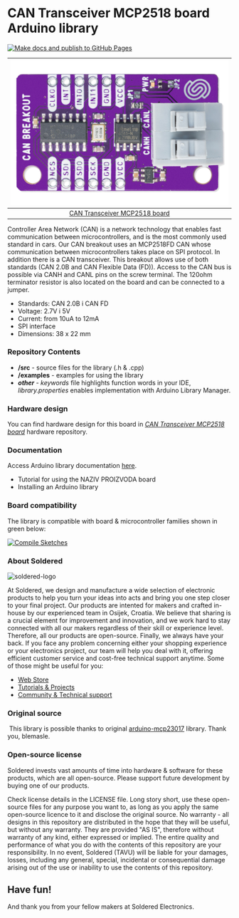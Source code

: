 # CAN Transceiver MCP2518 board Arduino library

[![Make docs and publish to GitHub Pages](https://github.com/SolderedElectronics/Soldered-CAN-Bus-Breakout-MCP2518-Arduino-Library/actions/workflows/make_docs.yml/badge.svg?branch=dev)](https://github.com/SolderedElectronics/Soldered-CAN-Bus-Breakout-MCP2518-Arduino-Library/actions/workflows/make_docs.yml)

| ![CAN Transceiver MCP2518 board](https://github.com/SolderedElectronics/CAN-Transceiver-MCP2518-board-hardware-design/blob/main/OUTPUTS/V1.1.1/333020.jpg) |
| :--------------------------------------------------------------------------------------------------------------------------------------------------------: |
|                                               [CAN Transceiver MCP2518 board](https://www.solde.red/333020)                                                |

Controller Area Network (CAN) is a network technology that enables fast communication between microcontrollers, and is the most commonly used standard in cars. Our CAN breakout uses an MCP2518FD CAN whose communication between microcontrollers takes place on SPI protocol. In addition there is a CAN transceiver. This breakout allows use of both standards (CAN 2.0B and CAN Flexible Data (FD)). Access to the CAN bus is possible via CANH and CANL pins on the screw terminal. The 120ohm terminator resistor is also located on the board and can be connected to a jumper.

- Standards: CAN 2.0B i CAN FD
- Voltage: 2.7V i 5V
- Current: from 10uA to 12mA
- SPI interface
- Dimensions: 38 x 22 mm

### Repository Contents

- **/src** - source files for the library (.h & .cpp)
- **/examples** - examples for using the library
- **_other_** - _keywords_ file highlights function words in your IDE, _library.properties_ enables implementation with Arduino Library Manager.

### Hardware design

You can find hardware design for this board in [_CAN Transceiver MCP2518 board_](https://github.com/SolderedElectronics/CAN-Transceiver-MCP2518-board-hardware-design) hardware repository.

### Documentation

Access Arduino library documentation [here](https://SolderedElectronics.github.io/Soldered-CAN-Bus-Breakout-MCP2518-Arduino-Library/).

- Tutorial for using the NAZIV PROIZVODA board
- Installing an Arduino library

### Board compatibility

The library is compatible with board & microcontroller families shown in green below:

[![Compile Sketches](http://github-actions.40ants.com/e-radionicacom/Soldered-CAN-Bus-Breakout-MCP2518-Arduino-Library/matrix.svg?branch=dev&only=Compile%20Sketches)](https://github.com/SolderedElectronics/Soldered-CAN-Bus-Breakout-MCP2518-Arduino-Library/actions/workflows/compile_test.yml)

### About Soldered

<img src="https://raw.githubusercontent.com/e-radionicacom/Soldered-CAN-Bus-Breakout-MCP2518-Arduino-Library/dev/extras/Soldered-logo-color.png" alt="soldered-logo" width="500"/>

At Soldered, we design and manufacture a wide selection of electronic products to help you turn your ideas into acts and bring you one step closer to your final project. Our products are intented for makers and crafted in-house by our experienced team in Osijek, Croatia. We believe that sharing is a crucial element for improvement and innovation, and we work hard to stay connected with all our makers regardless of their skill or experience level. Therefore, all our products are open-source. Finally, we always have your back. If you face any problem concerning either your shopping experience or your electronics project, our team will help you deal with it, offering efficient customer service and cost-free technical support anytime. Some of those might be useful for you:

- [Web Store](https://www.soldered.com/shop)
- [Tutorials & Projects](https://soldered.com/learn)
- [Community & Technical support](https://soldered.com/community)

### Original source

​
This library is possible thanks to original [arduino-mcp23017](https://github.com/blemasle/arduino-mcp23017) library. Thank you, blemasle.

### Open-source license

Soldered invests vast amounts of time into hardware & software for these products, which are all open-source. Please support future development by buying one of our products.

Check license details in the LICENSE file. Long story short, use these open-source files for any purpose you want to, as long as you apply the same open-source licence to it and disclose the original source. No warranty - all designs in this repository are distributed in the hope that they will be useful, but without any warranty. They are provided "AS IS", therefore without warranty of any kind, either expressed or implied. The entire quality and performance of what you do with the contents of this repository are your responsibility. In no event, Soldered (TAVU) will be liable for your damages, losses, including any general, special, incidental or consequential damage arising out of the use or inability to use the contents of this repository.

## Have fun!

And thank you from your fellow makers at Soldered Electronics.
